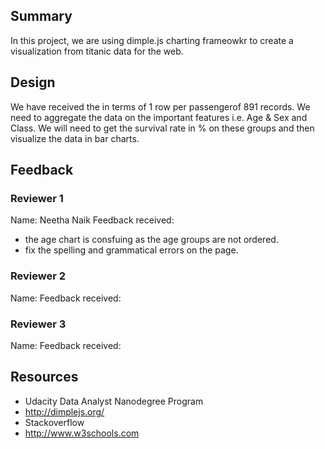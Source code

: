 ## Summary ##
In this project, we are using dimple.js charting frameowkr to create a visualization from titanic data for the web.

## Design ##
We have received the in terms of 1 row per passengerof 891 records.
We need to aggregate the data on the important features i.e. Age & Sex and Class.
We will need to get the survival rate in % on these groups and then visualize the data in bar charts.


## Feedback ##
### Reviewer 1 ### 
Name: Neetha Naik
Feedback received:
* the age chart is consfuing as the age groups are not ordered.
* fix the spelling and grammatical errors on the page.

### Reviewer 2 ### 
Name: 
Feedback received:

### Reviewer 3 ### 
Name: 
Feedback received:


## Resources ##
* Udacity Data Analyst Nanodegree Program
* http://dimplejs.org/
* Stackoverflow
* http://www.w3schools.com

